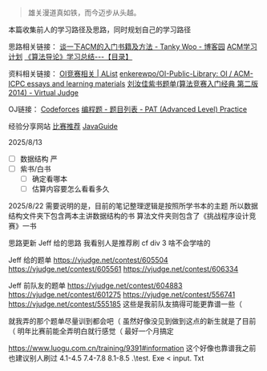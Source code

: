 > 雄关漫道真如铁，而今迈步从头越。

本篇收集前人的学习路径及思路，同时规划自己的学习路径

思路相关链接：
[谈一下ACM的入门书籍及方法 - Tanky Woo - 博客园](https://www.cnblogs.com/tanky_woo/archive/2011/06/08/2075613.html)
[ACM学习计划](https://gist.github.com/dodola/6227480)
[《算法导论》学习总结---【目录】](http://www.wutianqi.com/blog/2403.html)

资料相关链接：
[OI竞赛相关 | AList](https://d.roj.ac.cn/%E4%B9%A6%E7%B1%8D/OI%E7%AB%9E%E8%B5%9B%E7%9B%B8%E5%85%B3)
[enkerewpo/OI-Public-Library: OI / ACM-ICPC essays and learning materials](https://github.com/enkerewpo/OI-Public-Library)
[刘汝佳紫书题单(算法竞赛入门经典 第二版 2014) - Virtual Judge](https://vjudge.net/article/45)


OJ链接：
[Codeforces](https://codeforces.com/)
[编程题 - 题目列表 - PAT (Advanced Level) Practice](https://pintia.cn/problem-sets/994805342720868352/exam/problems/type/7?page=1)

经验分享网站
[比赛推荐](https://javaguide.cn/high-quality-technical-articles/programmer/high-value-certifications-for-programmers.html)
[JavaGuide](https://javaguide.cn/)


2025/8/13
- [ ] 数据结构 严
- [ ] 紫书/白书
	- [ ] 确定看哪本
	- [ ] 估算内容要怎么看看多久

2025/8/22
需要说明的是，目前的笔记整理逻辑是按照所学书本的主题
所以数据结构文件夹下包含两本主讲数据结构的书
算法文件夹则包含了《挑战程序设计竞赛》一书

思路更新
Jeff 给的思路
我看别人是推荐刷 cf div 3 啥不会学啥的

Jeff 给的题单
https://vjudge.net/contest/605504
https://vjudge.net/contest/605561
https://vjudge.net/contest/606334

Jeff 前队友的题单
https://vjudge.net/contest/604883
https://vjudge.net/contest/601275
https://vjudge.net/contest/556741
https://vjudge.net/contest/555185
这些是我前队友搞得可能更靠谱一些（

就我弄的那个题单尽量训到都会吧（
虽然好像没见到做到这点的新生就是了目前（
明年比赛前能全弄明白就行感觉（
最好一个月搞定

https://www.luogu.com.cn/training/9391#information
这个好像也靠谱我之前也建议别人刷过
4.1-4.5
7.4-7.8
8.1-8.5
.\test. Exe < input. Txt

